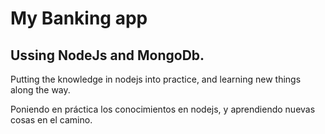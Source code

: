# My Banking app
## Ussing NodeJs and MongoDb.

Putting the knowledge in nodejs into practice, and learning new things along the way.

Poniendo en práctica los conocimientos en nodejs, y aprendiendo nuevas cosas en el camino.